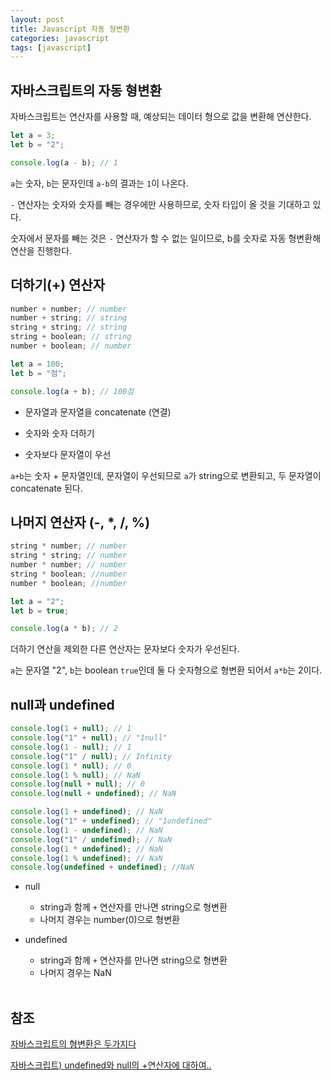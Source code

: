 ```yaml
---
layout: post
title: Javascript 자동 형변환
categories: javascript
tags: [javascript]
---
```



## 자바스크립트의 자동 형변환

자바스크립트는 연산자를 사용할 때, 예상되는 데이터 형으로 값을 변환해 연산한다.

```javascript
let a = 3;
let b = "2";

console.log(a - b); // 1
```

`a`는 숫자, `b`는 문자인데 `a-b`의 결과는 `1`이 나온다.

`-` 연산자는 숫자와 숫자를 빼는 경우에만 사용하므로, 숫자 타입이 올 것을 기대하고 있다.

숫자에서 문자를 빼는 것은 `-` 연산자가 할 수 없는 일이므로, b를 숫자로 자동 형변환해 연산을 진행한다.

## 더하기(+) 연산자

```js
number + number; // number
number + string; // string
string + string; // string
string + boolean; // string
number + boolean; // number

let a = 100;
let b = "점";

console.log(a + b); // 100점
```

- 문자열과 문자열을 concatenate (연결)

- 숫자와 숫자 더하기

- 숫자보다 문자열이 우선

`a+b`는 숫자 + 문자열인데, 문자열이 우선되므로 `a`가 string으로 변환되고, 두 문자열이 concatenate 된다.

## 나머지 연산자 (-, \*, /, %)

```javascript
string * number; // number
string * string; // number
number * number; // number
string * boolean; //number
number * boolean; //number

let a = "2";
let b = true;

console.log(a * b); // 2
```

더하기 연산을 제외한 다른 연산자는 문자보다 숫자가 우선된다.

`a`는 문자열 "2", `b`는 boolean `true`인데 둘 다 숫자형으로 형변환 되어서 `a*b`는 2이다.

## null과 undefined

```javascript
console.log(1 + null); // 1
console.log("1" + null); // "1null"
console.log(1 - null); // 1
console.log("1" / null); // Infinity
console.log(1 * null); // 0
console.log(1 % null); // NaN
console.log(null + null); // 0
console.log(null + undefined); // NaN

console.log(1 + undefined); // NaN
console.log("1" + undefined); // "1undefined"
console.log(1 - undefined); // NaN
console.log("1" / undefined); // NaN
console.log(1 * undefined); // NaN
console.log(1 % undefined); // NaN
console.log(undefined + undefined); //NaN
```

- null
  - string과 함께 `+` 연산자를 만나면 string으로 형변환
  - 나머지 경우는 number(0)으로 형변환
- undefined
  - string과 함께 `+` 연산자를 만나면 string으로 형변환
  - 나머지 경우는 NaN

  <br>

## 참조

[자바스크립트의 형변환은 두가지다](https://medium.com/gdana/%EC%9E%90%EB%B0%94%EC%8A%A4%ED%81%AC%EB%A6%BD%ED%8A%B8%EC%9D%98-%ED%98%95%EB%B3%80%ED%99%98%EC%9D%80-%EB%91%90%EA%B0%80%EC%A7%80%EB%8B%A4-b46875be4a88)

[자바스크립트) undefined와 null의 +연산자에 대하여..](https://okky.kr/article/536672)
